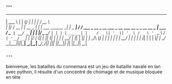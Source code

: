 """
______       _        _ _ _                _              _____                                                  
| ___ \     | |      (_) | |              | |            /  __ \                                                 
| |_/ / __ _| |_ __ _ _| | | ___ ______ __| |_   _ ______| /  \/ ___  _ __  _ __   ___ _ __ ___   __ _ _ __ __ _ 
| ___ \/ _` | __/ _` | | | |/ _ \______/ _` | | | |______| |    / _ \| '_ \| '_ \ / _ \ '_ ` _ \ / _` | '__/ _` |
| |_/ / (_| | || (_| | | | |  __/     | (_| | |_| |      | \__/\ (_) | | | | | | |  __/ | | | | | (_| | | | (_| |
\____/ \__,_|\__\__,_|_|_|_|\___|      \__,_|\__,_|       \____/\___/|_| |_|_| |_|\___|_| |_| |_|\__,_|_|  \__,_|
                                                                                                                 
                                                                                                                 

                                                                                                                  """



bienvenue, les batailles du connemara est un jeu de bataille navale en lan avec python, il résulte d'un concentré de chomage et de musique bloquée en tête 
